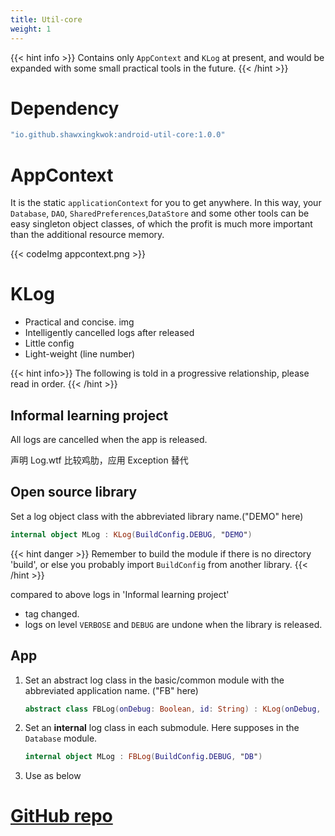 ```yaml
---
title: Util-core
weight: 1
---
```


{{< hint info >}}
Contains only `AppContext` and `KLog` at present, 
and would be expanded with some small practical tools in the future.
{{< /hint >}}

# Dependency
```groovy
"io.github.shawxingkwok:android-util-core:1.0.0" 
```

# AppContext
It is the static `applicationContext` for you to get anywhere. In this way, your 
`Database`, `DAO`, `SharedPreferences`,`DataStore` and some other tools can be easy
singleton object classes, of which the profit is much more important than the 
additional resource memory. 

{{< codeImg appcontext.png >}}

# KLog
- Practical and concise.
img
- Intelligently cancelled logs after released 
- Little config
- Light-weight (line number)

{{< hint info>}}
The following is told in a progressive relationship, please read in order.
{{< /hint >}}

## Informal learning project 

All logs are cancelled when the app is released. 

声明 Log.wtf 比较鸡肋，应用 Exception 替代

## Open source library
Set a log object class with the abbreviated library name.("DEMO" here)
```kotlin
internal object MLog : KLog(BuildConfig.DEBUG, "DEMO") 
```
{{< hint danger >}}
Remember to build the module if there is no directory 'build', or else you probably import `BuildConfig` from another
library.
{{< /hint >}}

compared to above logs in 'Informal learning project'
- tag changed.
- logs on level `VERBOSE` and `DEBUG` are undone when the library is released. 

## App
1. Set an abstract log class in the basic/common module with the abbreviated application name. 
("FB" here)
    ```kotlin
    abstract class FBLog(onDebug: Boolean, id: String) : KLog(onDebug, "$id-FB")
    ```

2. Set an **internal** log class in each submodule. Here supposes in the `Database` module. 
    ```kotlin
    internal object MLog : FBLog(BuildConfig.DEBUG, "DB")
    ```

3. Use as below

# <a href="https://github.com/ShawxingKwok/AndroidUtil" target="_blank">GitHub repo</a>